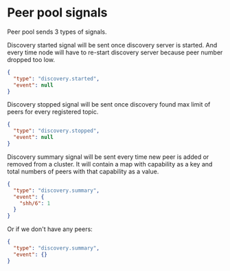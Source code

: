 Peer pool signals
=================

Peer pool sends 3 types of signals.

Discovery started signal will be sent once discovery server is started.
And every time node will have to re-start discovery server because peer number dropped too low.

```json
{
  "type": "discovery.started",
  "event": null
}
```


Discovery stopped signal will be sent once discovery found max limit of peers
for every registered topic.

```json
{
  "type": "discovery.stopped",
  "event": null
}
```


Discovery summary signal will be sent every time new peer is added or removed
from a cluster. It will contain a map with capability as a key and total numbers
of peers with that capability as a value.

```json
{
  "type": "discovery.summary",
  "event": {
    "shh/6": 1
  }
}
```

Or if we don't have any peers:

```json
{
  "type": "discovery.summary",
  "event": {}
}
```

